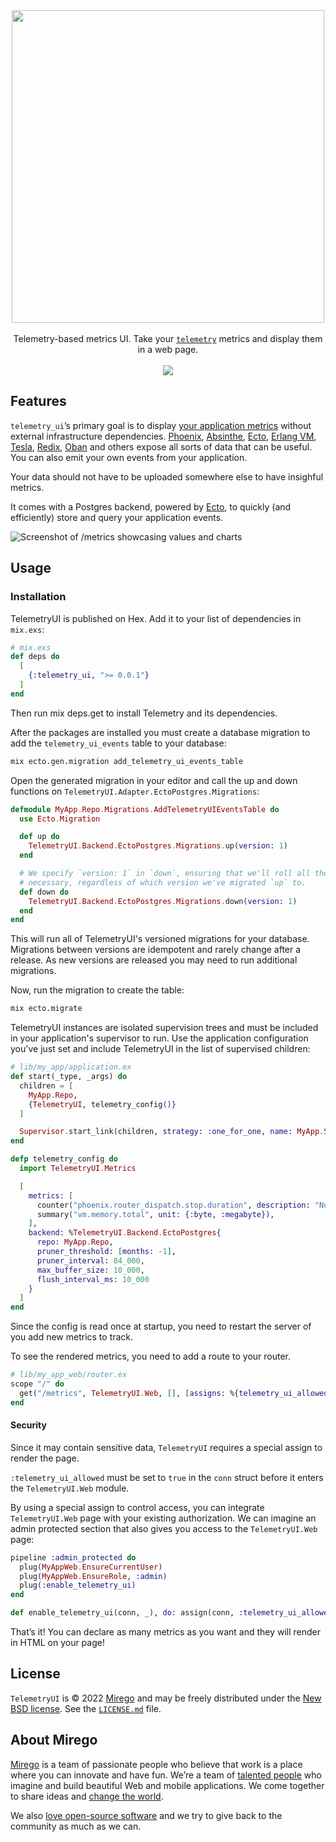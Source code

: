 <div align="center">
  <img src="https://user-images.githubusercontent.com/464900/183483800-f313a3c0-1877-4c37-ac07-e08bed3f2276.png" width="500" />
  <br /><br />
  Telemetry-based metrics UI. Take your <a href="https://github.com/beam-telemetry/telemetry"><code>telemetry</code></a> metrics and display them in a web page.
  <br /><br />
  <a href="https://hex.pm/packages/telemetry_ui"><img src="https://img.shields.io/hexpm/v/telemetry_ui.svg" /></a>
</div>

## Features

`telemetry_ui`’s primary goal is to display [your application metrics](https://hexdocs.pm/telemetry_metrics) without external infrastructure dependencies. [Phoenix](https://hexdocs.pm/phoenix/telemetry.html), [Absinthe](https://hexdocs.pm/absinthe/telemetry.html), [Ecto](https://hexdocs.pm/ecto/Ecto.Repo.html#module-telemetry-events), [Erlang VM](https://hexdocs.pm/telemetry_poller/readme.html), [Tesla](https://hexdocs.pm/tesla/Tesla.Middleware.Telemetry.html), [Redix](https://hexdocs.pm/redix/telemetry.html), [Oban](https://hexdocs.pm/oban/Oban.Telemetry.html) and others expose all sorts of data that can be useful. You can also emit your own events from your application.

Your data should not have to be uploaded somewhere else to have insighful metrics.

It comes with a Postgres backend, powered by [Ecto](https://hexdocs.pm/ecto), to quickly (and efficiently) store and query your application events.

<img alt="Screenshot of /metrics showcasing values and charts" src="https://user-images.githubusercontent.com/464900/189182735-c8ce1699-cde5-4432-9f4a-c8cdeddcf4f5.png">

## Usage

### Installation

TelemetryUI is published on Hex. Add it to your list of dependencies in `mix.exs`:

```elixir
# mix.exs
def deps do
  [
    {:telemetry_ui, ">= 0.0.1"}
  ]
end
```

Then run mix deps.get to install Telemetry and its dependencies.

After the packages are installed you must create a database migration to add the `telemetry_ui_events` table to your database:

```sh
mix ecto.gen.migration add_telemetry_ui_events_table
```

Open the generated migration in your editor and call the up and down functions on `TelemetryUI.Adapter.EctoPostgres.Migrations`:

```elixir
defmodule MyApp.Repo.Migrations.AddTelemetryUIEventsTable do
  use Ecto.Migration

  def up do
    TelemetryUI.Backend.EctoPostgres.Migrations.up(version: 1)
  end

  # We specify `version: 1` in `down`, ensuring that we'll roll all the way back down if
  # necessary, regardless of which version we've migrated `up` to.
  def down do
    TelemetryUI.Backend.EctoPostgres.Migrations.down(version: 1)
  end
end
```

This will run all of TelemetryUI's versioned migrations for your database. Migrations between versions are idempotent and rarely change after a release. As new versions are released you may need to run additional migrations.

Now, run the migration to create the table:

```sh
mix ecto.migrate
```

TelemetryUI instances are isolated supervision trees and must be included in your application's supervisor to run. Use the application configuration you've just set and include TelemetryUI in the list of supervised children:

```elixir
# lib/my_app/application.ex
def start(_type, _args) do
  children = [
    MyApp.Repo,
    {TelemetryUI, telemetry_config()}
  ]

  Supervisor.start_link(children, strategy: :one_for_one, name: MyApp.Supervisor)
end

defp telemetry_config do
  import TelemetryUI.Metrics

  [
    metrics: [
      counter("phoenix.router_dispatch.stop.duration", description: "Number of requests", unit: {:native, :millisecond}),
      summary("vm.memory.total", unit: {:byte, :megabyte}),
    ],
    backend: %TelemetryUI.Backend.EctoPostgres{
      repo: MyApp.Repo,
      pruner_threshold: [months: -1],
      pruner_interval: 84_000,
      max_buffer_size: 10_000,
      flush_interval_ms: 10_000
    }
  ]
end
```

Since the config is read once at startup, you need to restart the server of you add new metrics to track.

To see the rendered metrics, you need to add a route to your router.

```elixir
# lib/my_app_web/router.ex
scope "/" do
  get("/metrics", TelemetryUI.Web, [], [assigns: %{telemetry_ui_allowed: true}])
end
```

#### Security

Since it may contain sensitive data, `TelemetryUI` requires a special assign to render the page.

`:telemetry_ui_allowed` must be set to `true` in the `conn` struct before it enters the `TelemetryUI.Web` module.

By using a special assign to control access, you can integrate `TelemetryUI.Web` page with your existing authorization. We can imagine an admin protected section that also gives you access to the `TelemetryUI.Web` page:

```elixir
pipeline :admin_protected do
  plug(MyAppWeb.EnsureCurrentUser)
  plug(MyAppWeb.EnsureRole, :admin)
  plug(:enable_telemetry_ui)
end

def enable_telemetry_ui(conn, _), do: assign(conn, :telemetry_ui_allowed, true)
```

That’s it! You can declare as many metrics as you want and they will render in HTML on your page!

## License

`TelemetryUI` is © 2022 [Mirego](https://www.mirego.com) and may be freely distributed under the [New BSD license](http://opensource.org/licenses/BSD-3-Clause). See the [`LICENSE.md`](https://github.com/mirego/telemetry_ui/blob/master/LICENSE.md) file.

## About Mirego

[Mirego](https://www.mirego.com) is a team of passionate people who believe that work is a place where you can innovate and have fun. We’re a team of [talented people](https://life.mirego.com) who imagine and build beautiful Web and mobile applications. We come together to share ideas and [change the world](http://www.mirego.org).

We also [love open-source software](https://open.mirego.com) and we try to give back to the community as much as we can.
